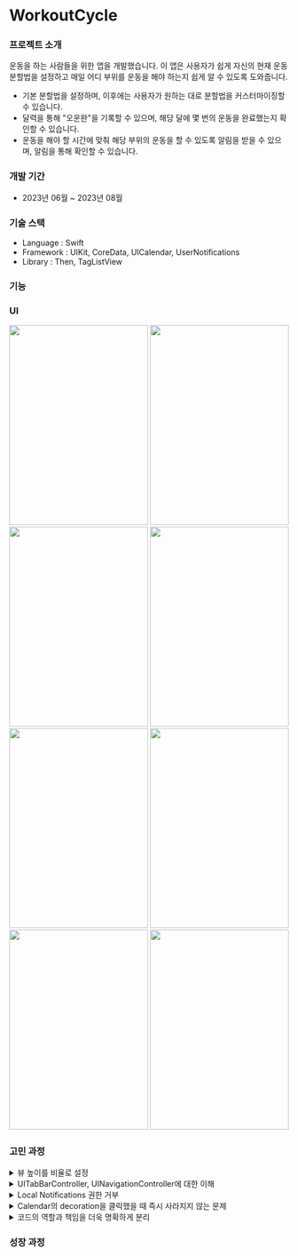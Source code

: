# WorkoutCycle

### 프로젝트 소개
운동을 하는 사람들을 위한 앱을 개발했습니다. 이 앱은 사용자가 쉽게 자신의 현재 운동 분할법을 설정하고 매일 어디 부위를 운동을 해야 하는지 쉽게 알 수 있도록 도와줍니다.
  - 기본 분할법을 설정하며, 이후에는 사용자가 원하는 대로 분할법을 커스터마이징할 수 있습니다.
  - 달력을 통해 "오운완"을 기록할 수 있으며, 해당 달에 몇 번의 운동을 완료했는지 확인할 수 있습니다.
  - 운동을 해야 할 시간에 맞춰 해당 부위의 운동을 할 수 있도록 알림을 받을 수 있으며, 알림을 통해 확인할 수 있습니다.
### 개발 기간
- 2023년 06월 ~ 2023년 08월
### 기술 스택
  - Language : Swift
  - Framework : UIKit, CoreData, UICalendar, UserNotifications
  - Library : Then, TagListView
    
### 기능

### UI
  <img width="250" height="360" src="https://github.com/LeeHongYul/WorkoutCycle/assets/117960228/4ae1995f-bf23-49cd-87a4-a6499699feba"> <img width="250" height="360" src="https://github.com/LeeHongYul/WorkoutCycle/assets/117960228/08b443ec-ddda-4445-8601-c2cb3030db50"> <img width="250" height="360" src="https://github.com/LeeHongYul/WorkoutCycle/assets/117960228/9ae81e72-3732-497a-a88c-3f919f618ee8"> <img width="250" height="360" src="https://github.com/LeeHongYul/WorkoutCycle/assets/117960228/ed2b6a84-88c1-4578-9105-538368c521c8"> <img width="250" height="360" src="https://github.com/LeeHongYul/WorkoutCycle/assets/117960228/79160a82-913e-4cd7-98b8-0f07ff5b954a"> <img width="250" height="360" src="https://github.com/LeeHongYul/WorkoutCycle/assets/117960228/43b5be92-9ba0-4bfa-a523-49f2301b0253"> <img width="250" height="360" src="https://github.com/LeeHongYul/WorkoutCycle/assets/117960228/16d91d4d-5e99-4a0c-ab2b-6fb36626811b"> <img width="250" height="360" src="https://github.com/LeeHongYul/WorkoutCycle/assets/117960228/9fcf64ca-63bd-4017-b417-0b95ab3fdff9">

### 고민 과정
<details>
<summary>뷰 높이를 비율로 설정</summary>
<div markdown="1">
한 화면에 CalenderView와 일반적인 View를 함께 넣고 높이를 설정할 때 약간의 문제가 있었습니다.<br>
View의 높이를 고정하여 설정하면 iPhone SE 시뮬레이터에서 두 개의 뷰가 올바르게 표시되지 않았습니다.<br>
CalenderView의 마지막 주가 잘릴 수 있거나 다른 View 안에 내용이 겹치는 현상이 발생했습니다.<br>

이 문제를 해결하기 위해 뷰의 높이를 비율로 설정하는 방법을 사용했습니다.<br>

```swift
calendarView.heightAnchor.constraint(equalToConstant: view.bounds.height * 0.9)
```

이 부분에서 UIView와 뷰의 위치와 크기에 대해 복습할 수 있었습니다.<br>
frame은 슈퍼뷰의 좌표 시스템에서 뷰의 위치와 크기를 나타내고, bounds는 뷰 자체의 좌표 시스템에서 뷰의 위치와 크기를 나타냈습니다다.<br>
따라서 뷰를 이동하거나 변형할 때는 frame을 수정하고, 뷰 내부의 내용을 조정하거나 변형할 때는 bounds를 수정하는 것이 보편적인 사용 방식이였습니다.<br>

또한 제약을 설정할 때 isActive를 한 번에 사용하는 방법도 복습했습니다.<br>

```swift
NSLayoutConstraint.activate([
    calendarView.leadingAnchor.constraint(equalTo: view.leadingAnchor, constant: 10),
    calendarView.trailingAnchor.constraint(equalTo: view.trailingAnchor, constant: 10),
    calendarView.topAnchor.constraint(equalTo: view.safeAreaLayoutGuide.topAnchor),
    calendarView.heightAnchor.constraint(equalToConstant: view.bounds.height * 0.9)
])
```
</div>
</details>

<details>
<summary>UITabBarController, UINavigationController에 대한 이해</summary>
<div markdown="1">
UITabBarController와 연결된 뷰들 중에서 새로운 탭으로 이동할 때 해당 뷰의 데이터를 다시 로드해야 하는 상황이 필요했습니다.<br>
초기에는 viewWillAppear 메서드를 사용하려고 생각했지만, TabBar 컨트롤러는 뷰 컨트롤러를 사전에 로드하여 관리하고, 각 탭의 뷰 컨트롤러가 메모리에 남아 있기 때문에 뷰가 그대로 유지되었습니다.<br>

이에 따라 UITabBarControllerDelegate의 didSelect 메서드를 활용하여 문제에 접근하였습니다. FinalViewController에 접근하기 위해 아래 코드를 사용했습니다.<br>

```swift
if let finalViewController = viewController as? FinalViewController
```

위의 코드로는 제대로 실행되지 않았는데, 이유는 FinalViewController가 UINavigationController에 연결되어 있어서 navigation stack의 상단에 있는 뷰를 가져와야 했기 때문이였습니다.<br>
따라서 .topViewController를 사용하여 문제를 해결하였습니다. 이 과정에서 viewController를 UINavigationController로 캐스팅 했습니다.<br>
할 수 있는 이유는 UINavigationController가 UIViewController의 하위 클래스이기 때문입니다.<br>

```swift
if let finalWorkCycleViewController = (viewController as? UINavigationController)?.topViewController as? FinalWorkCycleViewController {

}
```
</div>
</details>

<details>
<summary>Local Notifications 권한 거부</summary>
<div markdown="1">
로컬 알림에서 권한을 다시 거부 상태로 변경하려고 했더니 코드로 직접 변경할 수 있는 방법이 없다는 것을 깨달았다.<br>
사용자의 동의를 받지 않으면 권한 상태를 변경할 수 없기 때문이다.<br>
사용자의 권한을 "denied"로 설정하려면 앱의 설정으로 이동하여 사용자에게 직접 권한을 비활성화하도록 안내해야 했다.<br>

따라서 권한을 "denied"로 설정하려면, 사용자를 앱 설정 화면으로 안내하는 로직을 구현해야 했다.<br>
예를 들어, 앱이 필요한 권한이 거부된 경우에는 사용자에게 메시지를 표시하고 앱 설정 화면으로 이동하도록 유도할 수 있었다.<br>
하지만 직접적으로 권한 상태를 변경할 수는 없었다.<br>
그러므로 UISwitch를 사용하여 설정 화면으로 이동할 수 있도록 구현하였다.<br>
</div>
</details>

<details>
<summary>Calendar의 decoration을 클릭했을 때 즉시 사라지지 않는 문제</summary>
<div markdown="1">
UICalendarView에서 새로운 이벤트를 추가할 때마다 바로 데이터를 다시 로드하기 위해 reloadDecorations(forDateComponents:animated:) 메서드를 활용하였습니다.<br>
이 메서드는 DateComponents 타입의 배열에 현재까지 체크된 날짜를 저장하여 적절한 시기에 데이터를 갱신하는 방식으로 구현되었습니다.<br>
하지만 decoration을 추가할 때는 즉시 적용되었지만, 삭제를 시도할 때는 즉시 실행되지 않았습니다.<br>
이 문제는 주어진 날짜에 대한 장식(데코레이션)을 설정하는 데 사용되는 메소드 'calendarView(_:decorationFor:)'가 언제 호출되는지를 확인하지 못해서 발생한 문제였습니다.<br>
decoration을 제거하고 확인 후 메소드를 호출하니 문제가 해결되었습니다.<br>
</div>
</details>

<details>
<summary>코드의 역할과 책임을 더욱 명확하게 분리</summary>
<div markdown="1">
아래 코드는 CalendarViewController에서 CoreData에 저장된 CheckMark을 제거하기 위한 코드입니다.<br>
CalendarViewController에서 체크된 날짜를 확인한 후 해당 날짜의 CheckMark를 제거하고 있습니다.<br>
그러나 이 부분을 더욱 간결하고 효율적인 방식으로 수정해 보았습니다.<br>

if let removeTarget = target.first { $0.checkedDate == dateComponents?.date } {
    CheckMarkManger.shared.removeCheckMark(checkedDate: removeTarget)
}

func removeCheckMark(checkedDate: CheckMarkEntity) {
    mainContext.delete(checkedDate)
    saveContext()
}
아래 코드에서는 CalendarViewController 대신 CoreDataManager에서 체크된 날짜를 확인한 후 해당 날짜의 CheckMark를 제거하도록 변경하였습니다.<br>
이로써 CalendarViewController는 removeCheckMark 메서드만 호출하여 필요한 기능을 수행하게 되었습니다.<br>
이렇게 함으로써 코드의 역할과 책임을 더욱 명확하게 분리하였습니다.<br>

CheckMarkManger.shared.removeCheckMark(checkedDate: todayDate)

func removeCheckMark(checkedDate: Date) {
    guard let checkMark = checkMarkList.first(where: { $0.checkedDate == checkedDate }) else { return }
    
    checkMarkList = checkMarkList.filter{ $0 != checkMark }
    
    mainContext.delete(checkMark)
    
    saveContext()
}

</div>
</details>

### 성장 과정
